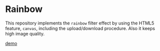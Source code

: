 # Rainbow
  This repository implements the `rainbow` filter effect by using the HTML5 feature, `canvas`, including the upload/download procedure. Also it keeps high image quality.
 
  [demo](https://ckckckc.github.io/rainbow/index.html)